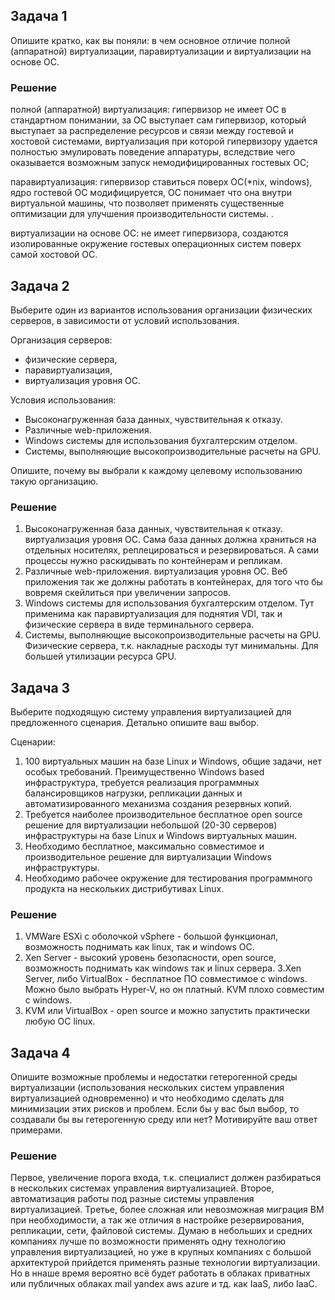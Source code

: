 ## Задача 1

Опишите кратко, как вы поняли: в чем основное отличие полной (аппаратной) виртуализации, паравиртуализации и виртуализации на основе ОС.

### Решение

полной (аппаратной) виртуализация:
гипервизор не имеет ОС в стандартном понимании, за ОС выступает сам гипервизор, который выступает за распределение ресурсов и связи между гостевой и хостовой системами, виртуализация при которой гипервизору удается полностью эмулировать поведение аппаратуры, вследствие чего оказывается возможным запуск немодифицированных гостевых ОС; 

паравиртуализация:
гипервизор ставиться поверх ОС(*nix, windows), ядро гостевой ОС модифицируется, ОС понимает что она внутри виртуальной машины, что позволяет применять существенные оптимизации для улучшения производительности системы. .

виртуализации на основе ОС:
не имеет гипервизора, создаются изолированные окружение гостевых операционных систем поверх самой хостовой ОС.


## Задача 2

Выберите один из вариантов использования организации физических серверов, в зависимости от условий использования.

Организация серверов:
- физические сервера,
- паравиртуализация,
- виртуализация уровня ОС.

Условия использования:
- Высоконагруженная база данных, чувствительная к отказу.
- Различные web-приложения.
- Windows системы для использования бухгалтерским отделом.
- Системы, выполняющие высокопроизводительные расчеты на GPU.

Опишите, почему вы выбрали к каждому целевому использованию такую организацию.

### Решение

1) Высоконагруженная база данных, чувствительная к отказу. виртуализация уровня ОС. Сама база данных должна храниться на отдельных носителях, реплецироваться и резервироваться.
А сами процессы нужно раскидывать по контейнерам и репликам.
2) Различные web-приложения. виртуализация уровня ОС. Веб приложения так же должны работать в контейнерах, для того что бы вовремя скейлиться при увеличении запросов.
3) Windows системы для использования бухгалтерским отделом. Тут применима как паравиртуализация для поднятия VDI, так и физические сервера в виде терминального сервера.
4) Системы, выполняющие высокопроизводительные расчеты на GPU. Физические сервера, т.к. накладные расходы тут минимальны. Для большей утилизации ресурса GPU.

## Задача 3

Выберите подходящую систему управления виртуализацией для предложенного сценария. Детально опишите ваш выбор.

Сценарии:
1. 100 виртуальных машин на базе Linux и Windows, общие задачи, нет особых требований. 
Преимущественно Windows based инфраструктура, требуется реализация программных балансировщиков нагрузки, 
репликации данных и автоматизированного механизма создания резервных копий.
2. Требуется наиболее производительное бесплатное open source решение для виртуализации небольшой (20-30 серверов) инфраструктуры на базе Linux и Windows виртуальных машин.
3. Необходимо бесплатное, максимально совместимое и производительное решение для виртуализации Windows инфраструктуры.
4. Необходимо рабочее окружение для тестирования программного продукта на нескольких дистрибутивах Linux.

### Решение
1. VMWare ESXi с оболочкой vSphere - большой функционал, возможность поднимать как linux, так и windows ОС.
2. Xen Server - высокий уровень безопасности, open source, возможность поднимать как windows так и linux сервера.
3.Xen Server, либо VirtualBox - бесплатное ПО совместимое с windows. Можно было выбрать Hyper-V, но он платный. KVM плохо совместим с windows.
4. KVM или VirtualBox - open source и можно запустить практически любую ОС linux.

## Задача 4

Опишите возможные проблемы и недостатки гетерогенной среды виртуализации (использования нескольких систем управления виртуализацией одновременно)
и что необходимо сделать для минимизации этих рисков и проблем. Если бы у вас был выбор, то создавали бы вы гетерогенную среду или нет? Мотивируйте ваш ответ примерами.

### Решение
Первое, увеличение порога входа, т.к. специалист должен разбираться в нескольких системах управления виртуализацией.
Второе, автоматизация работы под разные системы управления виртуализацией.
Третье, более сложная или невозможная миграция ВМ при необходимости, а так же отличия в настройке резервирования, репликации, сети, файловой системы.
Думаю в небольших и средних компаниях лучше по возможности применять одну технологию управления виртуализацией, но уже в крупных компаниях с большой архитектурой прийдется применять 
разные технологии виртуализации. Но в ннаше время вероятно всё будет работать в облаках приватных или публичных облаках mail yandex aws azure и тд. как IaaS, либо IaaC.



